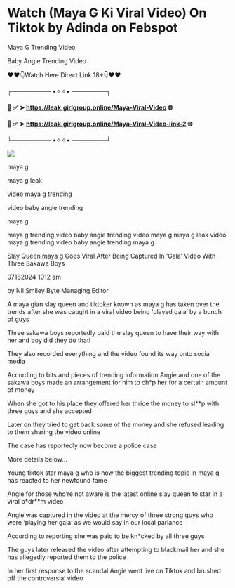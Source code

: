 # Watch (Maya G Ki Viral Video) On Tiktok by Adinda on Febspot
Maya G Trending Video

Baby Angie Trending Video



❤❤👇Watch Here Direct Link 18+👇❤❤



┌───────── •✧✧• ────────┐



#### 📌 ✅ ➤ https://leak.girlgroup.online/Maya-Viral-Video 🌐



#### 📌 ✅ ➤ https://leak.girlgroup.online/Maya-Viral-Video-link-2 🌐



└───────── •✧✧• ────────┘

<a href='https://leak.girlgroup.online' title='PLAY NOW'><img src='https://blogger.googleusercontent.com/img/b/R29vZ2xl/AVvXsEi4F-elQIpeyB181LAymx2pfiPeD3Rai3Hrdcc8m1MZS3xdT1-0I9t5ONFx37GY94WdxDP_XzYttCeT_6FrPzAYAhCmWBlSVA0j7fqqYGeXtzugUzvu5U0vjZ-_Jy84V-mO9ZF6r2-sn4nSuIB4VcSO_ujFabxbzJZ-z1XWfhF4keqvQZuNESukUEM0vKM/s543/e82729_0eac070815174becaeff58939ca0cc46~mv2.webp' /></a>

maya g

maya g leak

video maya g trending

video baby angie trending

maya g



maya g trending video baby angie trending video maya g maya g leak video maya g trending video baby angie trending maya g



Slay Queen maya g Goes Viral After Being Captured In ‘Gala’ Video With Three Sakawa Boys

07182024 1012 am

by Nii Smiley Byte Managing Editor

A maya gian slay queen and tiktoker known as maya g has taken over the trends after she was caught in a viral video being ‘played gala’ by a bunch of guys



Three sakawa boys reportedly paid the slay queen to have their way with her and boy did they do that!





They also recorded everything and the video found its way onto social media



According to bits and pieces of trending information Angie and one of the sakawa boys made an arrangement for him to ch*p her for a certain amount of money



When she got to his place they offered her thrice the money to sl**p with three guys and she accepted



Later on they tried to get back some of the money and she refused leading to them sharing the video online



The case has reportedly now become a police case



More details below…



Young tiktok star maya g who is now the biggest trending topic in maya g has reacted to her newfound fame



Angie for those who’re not aware is the latest online slay queen to star in a viral b*dr**m video



Angie was captured in the video at the mercy of three strong guys who were ‘playing her gala’ as we would say in our local parlance





According to reporting she was paid to be kn*cked by all three guys



The guys later released the video after attempting to blackmail her and she has allegedly reported them to the police



In her first response to the scandal Angie went live on Tiktok and brushed off the controversial video
